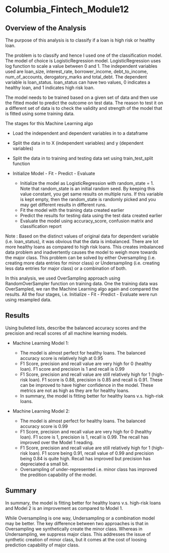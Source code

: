 # Columbia_Fintech_Module12

## Overview of the Analysis

The purpose of this analysis is to classify if a loan is high risk or healthy loan. 

The problem is to classify and hence I used one of the classification model. The model of choice is LogisticRegression model. LogisticRegression uses log function to scale a value between 0 and 1.
The independent variables used are loan_size, interest_rate, borrower_income, debt_to_income, num_of_accounts, derogatory_marks and total_debt. The dependent variable is loan_status. loan_status can have two values, 0 indicates a healthy loan, and 1 indicates high risk loan.

The model needs to be trained based on a given set of data and then use the fitted model to predict the outcome on test data. 
The reason to test it on a different set of data is to check the validity and strength of the model that is fitted using some training data.

The stages for this Machine Learning algo
* Load the independent and dependent variables in to a dataframe
* Split the data in to X (independent variables) and y (dependent variables)
* Split the data in to training and testing data set using train_test_split function

* Initialize Model - Fit - Predict - Evaluate
  * Initialize the model as LogisticRegression with random_state = 1. Note that random_state is an initial random seed. By keeping this value constant, you get same results on multiple runs. If this variable is kept empty, then the random_state is randomly picked and you may get different results in different runs.
  * Fit the model with the training data created earlier
  * Predict the results for testing data using the test data created earlier
  * Evaluate the model using accuracy_score, confusion matrix and classification report

Note : Based on the distinct values of original data for dependent variable (i.e. loan_status), it was obvious that the data is imbalanced. There are lot more healthy loans as compared to high risk loans. This creates imbalanced data problem and inadvertently causes the model to weigh more towards the major class. This problem can be solved by either Oversampling (i.e. creating more data entries for minor class) or Undersampling (i.e. creating less data entries for major class) or a combination of both. 

In this analysis, we used OverSampling approach using RandomOverSampler function on training data. One the training data was OverSampled, we ran the Machine Learning algo again and compared the results. All the four stages, i.e. Initialize - Fit - Predict - Evaluate were run using resampled data.


## Results

Using bulleted lists, describe the balanced accuracy scores and the precision and recall scores of all machine learning models.

* Machine Learning Model 1:

  * The model is almost perfect for healthy loans. The balanced accuracy score is relatively high at 0.95
  * F1 Score, precision and recall value are very high for 0 (healthy loan). F1 score and precision is 1 and recall is 0.99
  * F1 Score, precision and recall value are still relatively high for 1 (high-risk loan). F1 score is 0.88, precision is 0.85 and recall is 0.91. These can be improved to have higher confidence in the model. These metrics are not as high as they are for healthy loans. 
  * In summary, the model is fitting better for healthy loans v.s. high-risk loans.




* Machine Learning Model 2:

  * The model is almost perfect for healthy loans. The balanced accuracy score is 0.99
  * F1 Score, precision and recall value are very high for 0 (healthy loan). F1 score is 1, precision is 1, recall is 0.99. The recall has improved over the Model 1 reading.
  * F1 Score, precision and recall value are still relatively high for 1 (high-risk loan). F1 score being 0.91, recall value of 0.99 and precision being 0.84 is quite high. Recall has improved but precision has depreciated a small bit.
  * Oversampling of under-represented i.e. minor class has improved the predition capability of the model.



## Summary

In summary, the model is fitting better for healthy loans v.s. high-risk loans and Model 2 is an improvement as compared to Model 1. 

While Oversampling is one way, Undersampling or a combination model may be better. The key difference between two approaches is that in Oversampling we synthetically create the minor class. Whereas in Undersampling, we suppress major class. This addresses the issue of synthetic creation of minor class, but it comes at the cost of loosing prediction capability of major class. 
